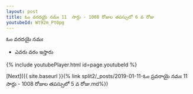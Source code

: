 ```yaml
---
layout: post
title: ఓం వరదయై నమః 11  సార్లు - 1008 రోజుల తపస్సులో 6 వ రోజు
youtubeId: Wt92m_Pt0pg
---
```

 
 
 ఓం వరదయై నమః  
 
 -  ఎవరు వరం ఇస్తారు 
 
  
 
  
 
 
 
 
 
 


{% include youtubePlayer.html id=page.youtubeId %}
 
[Next]({{ site.baseurl }}{% link  split2/_posts/2019-01-11-ఓం ప్రవరాయై నమః 11  సార్లు - 1008 రోజుల తపస్సులో 5 వ రోజు.md%})
 
